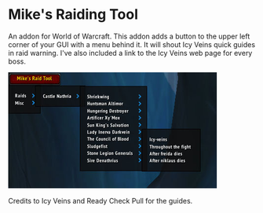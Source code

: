 # Mike's Raiding Tool
An addon for World of Warcraft.
This addon adds a button to the upper left corner of your GUI with a menu behind it.
It will shout Icy Veins quick guides in raid warning. I've also included a link to the Icy Veins web page for every boss.

![Image of Mike's Raiding tool](/addon.jpg)

Credits to Icy Veins and Ready Check Pull for the guides.